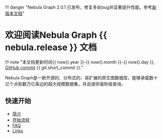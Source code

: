 !!! danger "Nebula Graph 2.0.1 已发布，修复多处bug并显著提升性能。参考[新版本文档](https://docs.nebula-graph.com.cn/2.0.1/)"

# 欢迎阅读Nebula Graph {{ nebula.release }} 文档

!!! note "本文档更新时间{{ now().year }}-{{ now().month }}-{{ now().day }}, [GitHub commit](https://github.com/vesoft-inc/nebula-docs-cn) {{ git.short_commit }}."

Nebula Graph是一款开源的、分布式的、易扩展的原生图数据库，能够承载数十亿个点和数万亿条边的超大规模数据集，并且提供毫秒级查询。

<!--
## 教学视频

- [YouTube](https://www.youtube.com/channel/UC73V8q795eSEMxDX4Pvdwmw/)

- [bilibili](https://space.bilibili.com/472621355)
-->

## 快速开始

* [简介](1.introduction/1.what-is-nebula-graph.md)
* [开始流程](2.quick-start/1.quick-start-workflow.md)
* [FAQ](2.quick-start/0.FAQ.md)
* [Links](2.quick-start/6.useful-links.md)
